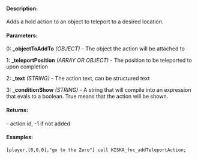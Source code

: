 #### Description:
Adds a hold action to an object to teleport to a desired location.

#### Parameters:
0: **_objectToAddTo** *(OBJECT)* - The object the action will be attached to

1: **_teleportPosition** *(ARRAY OR OBJECT)* - The position to be teleported to upon completion

2: **_text** *(STRING)* - The action text, can be structured text

3: **_conditionShow** *(STRING)* - A string that will compile into an expression that
evals to a boolean. True means that the action will be shown.

#### Returns:
<NUMBER> - action id, -1 if not added

#### Examples:
```sqf
[player,[0,0,0],"go to the Zero"] call KISKA_fnc_addTeleportAction;
```

